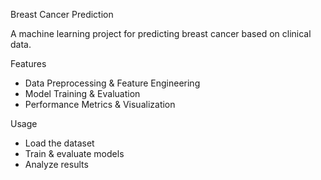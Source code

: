 
Breast Cancer Prediction  

A machine learning project for predicting breast cancer based on clinical data.  

Features  
- Data Preprocessing & Feature Engineering  
- Model Training & Evaluation 
- Performance Metrics & Visualization 



Usage  
- Load the dataset  
- Train & evaluate models  
- Analyze results  

